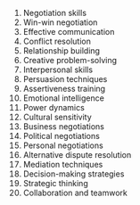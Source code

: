 1. Negotiation skills
2. Win-win negotiation
3. Effective communication
4. Conflict resolution
5. Relationship building
6. Creative problem-solving
7. Interpersonal skills
8. Persuasion techniques
9. Assertiveness training
10. Emotional intelligence
11. Power dynamics
12. Cultural sensitivity
13. Business negotiations
14. Political negotiations
15. Personal negotiations
16. Alternative dispute resolution
17. Mediation techniques
18. Decision-making strategies
19. Strategic thinking
20. Collaboration and teamwork
